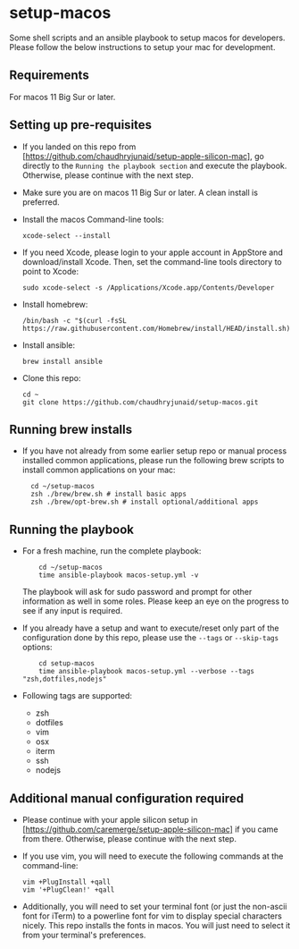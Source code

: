 # setup-macos
Some shell scripts and an ansible playbook to setup macos for developers. Please follow the below instructions to setup your mac for development.

## Requirements
For macos 11 Big Sur or later.

## Setting up pre-requisites
* If you landed on this repo from [https://github.com/chaudhryjunaid/setup-apple-silicon-mac], go directly to the `Running the playbook section` and execute the playbook. Otherwise, please continue with the next step.

* Make sure you are on macos 11 Big Sur or later. A clean install is preferred.

* Install the macos Command-line tools:
  ```
  xcode-select --install
  ```

* If you need Xcode, please login to your apple account in AppStore and download/install Xcode. Then, set the command-line tools directory to point to Xcode:
  ```
  sudo xcode-select -s /Applications/Xcode.app/Contents/Developer
  ```

* Install homebrew:
  ```
  /bin/bash -c "$(curl -fsSL https://raw.githubusercontent.com/Homebrew/install/HEAD/install.sh)"
  ```

* Install ansible:
  ```
  brew install ansible
  ```

* Clone this repo:
  ```
  cd ~
  git clone https://github.com/chaudhryjunaid/setup-macos.git
  ```

## Running brew installs
* If you have not already from some earlier setup repo or manual process installed common applications, please run the following brew scripts to install common applications on your mac:
  ```
    cd ~/setup-macos
    zsh ./brew/brew.sh # install basic apps
    zsh ./brew/opt-brew.sh # install optional/additional apps
  ```

## Running the playbook

* For a fresh machine, run the complete playbook:
  ```
      cd ~/setup-macos
      time ansible-playbook macos-setup.yml -v
  ```
  The playbook will ask for sudo password and prompt for other information as well in some roles. Please keep an eye on the progress to see if any input is required.

* If you already have a setup and want to execute/reset only part of the configuration done by this repo, please use the `--tags` or `--skip-tags` options:
  ```
      cd setup-macos
      time ansible-playbook macos-setup.yml --verbose --tags "zsh,dotfiles,nodejs"
  ```
* Following tags are supported:
  * zsh
  * dotfiles
  * vim
  * osx
  * iterm
  * ssh
  * nodejs

## Additional manual configuration required
* Please continue with your apple silicon setup in [https://github.com/caremerge/setup-apple-silicon-mac] if you came from there. Otherwise, please continue with the next step.
* If you use vim, you will need to execute the following commands at the command-line:
  ```
  vim +PlugInstall +qall
  vim '+PlugClean!' +qall
  ```

* Additionally, you will need to set your terminal font (or just the non-ascii font for iTerm) to a powerline font for vim to display special characters nicely. This repo installs the fonts in macos. You will just need to select it from your terminal's preferences.

